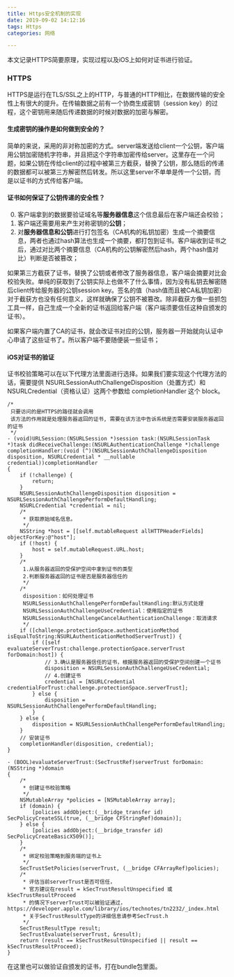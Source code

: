 ```yaml
---
title: Https安全机制的实现
date: 2019-09-02 14:12:16
tags: Https
categories: 网络

---
```


本文记录HTTPS简要原理，实现过程以及iOS上如何对证书进行验证。

### HTTPS
HTTPS是运行在TLS/SSL之上的HTTP，与普通的HTTP相比，在数据传输的安全性上有很大的提升。在传输数据之前有一个协商生成密钥（session key）的过程，这个密钥用来随后传递数据的时候对数据的加密与解密。

#### 生成密钥的操作是如何做到安全的？
简单的来说，采用的非对称加密的方式。server端发送给client一个公钥，客户端用公钥加密随机字符串，并且把这个字符串加密传给server。这里存在一个问题，如果公钥在传给client的过程中被第三方截获，替换了公钥，那么随后的传递的数据都可以被第三方解密然后转发。所以这里server不单单是传一个公钥，而是以证书的方式传给客户端。

#### 证书如何保证了公钥传递的安全性？

0. 客户端拿到的数据要验证域名等**服务器信息**这个信息最后在客户端还会校验；
1. 客户端还需要用来产生对称密钥的**公钥**；
2. 对**服务器信息和公钥**进行打包签名（CA机构的私钥加密）生成一个摘要信息，两者也通过hash算法也生成一个摘要，都打包到证书。客户端收到证书之后，通过对比两个摘要信息（CA机构的公钥解密然后hash，两个hash值对比）判断是否被篡改；

如果第三方截获了证书，替换了公钥或者修改了服务器信息，客户端会摘要对比会校验失败。单纯的获取到了公钥实际上也做不了什么事情，因为没有私钥去解密随后client传给服务器的公钥session key。签名的值（hash值而且被CA私钥加密）对于截获方也没有任何意义，这样就确保了公钥不被篡改。除非截获方像一些抓包工具一样，自己生成一个全新的证书返回给客户端（客户端须要信任这种自颁发的证书）。

如果客户端内置了CA的证书，就会改证书对应的公钥，服务器一开始就向认证中心申请了这些证书了。所以客户端不要随便装一些证书；

#### iOS对证书的验证

证书校验策略可以在以下代理方法里面进行选择。如果我们要实现这个代理方法的话，需要提供 NSURLSessionAuthChallengeDisposition（处置方式）和 NSURLCredential（资格认证）这两个参数给 completionHandler 这个 block。

```
/*
 只要访问的是HTTPS的路径就会调用
 该方法的作用就是处理服务器返回的证书, 需要在该方法中告诉系统是否需要安装服务器返回的证书
 */
- (void)URLSession:(NSURLSession *)session task:(NSURLSessionTask *)task didReceiveChallenge:(NSURLAuthenticationChallenge *)challenge completionHandler:(void (^)(NSURLSessionAuthChallengeDisposition disposition, NSURLCredential * __nullable credential))completionHandler
{
    if (!challenge) {
        return;
    }
    NSURLSessionAuthChallengeDisposition disposition = NSURLSessionAuthChallengePerformDefaultHandling;
    NSURLCredential *credential = nil;
    /*
     * 获取原始域名信息。
     */
    NSString *host = [[self.mutableRequest allHTTPHeaderFields] objectForKey:@"host"];
    if (!host) {
        host = self.mutableRequest.URL.host;
    }
    /*
     1.从服务器返回的受保护空间中拿到证书的类型
     2.判断服务器返回的证书是否是服务器信任的
     */
    /*
     disposition：如何处理证书
     NSURLSessionAuthChallengePerformDefaultHandling:默认方式处理
     NSURLSessionAuthChallengeUseCredential：使用指定的证书
     NSURLSessionAuthChallengeCancelAuthenticationChallenge：取消请求
     */
    if ([challenge.protectionSpace.authenticationMethod isEqualToString:NSURLAuthenticationMethodServerTrust]) {
        if ([self evaluateServerTrust:challenge.protectionSpace.serverTrust forDomain:host]) {
            // 3.确认是服务器信任的证书，根据服务器返回的受保护空间创建一个证书
            disposition = NSURLSessionAuthChallengeUseCredential;
            // 4.创建证书
            credential = [NSURLCredential credentialForTrust:challenge.protectionSpace.serverTrust];
        } else {
            disposition = NSURLSessionAuthChallengePerformDefaultHandling;
        }
    } else {
        disposition = NSURLSessionAuthChallengePerformDefaultHandling;
    }
    // 安装证书
    completionHandler(disposition, credential);
}

- (BOOL)evaluateServerTrust:(SecTrustRef)serverTrust forDomain:(NSString *)domain
{
    /*
     * 创建证书校验策略
     */
    NSMutableArray *policies = [NSMutableArray array];
    if (domain) {
        [policies addObject:(__bridge_transfer id) SecPolicyCreateSSL(true, (__bridge CFStringRef)domain)];
    } else {
        [policies addObject:(__bridge_transfer id) SecPolicyCreateBasicX509()];
    }
    /*
     * 绑定校验策略到服务端的证书上
     */
    SecTrustSetPolicies(serverTrust, (__bridge CFArrayRef)policies);
    /*
     * 评估当前serverTrust是否可信任，
     * 官方建议在result = kSecTrustResultUnspecified 或 kSecTrustResultProceed
     * 的情况下serverTrust可以被验证通过，https://developer.apple.com/library/ios/technotes/tn2232/_index.html
     * 关于SecTrustResultType的详细信息请参考SecTrust.h
     */
    SecTrustResultType result;
    SecTrustEvaluate(serverTrust, &result);
    return (result == kSecTrustResultUnspecified || result == kSecTrustResultProceed);
}

```
在这里也可以做验证自颁发的证书，打在bundle包里面。


